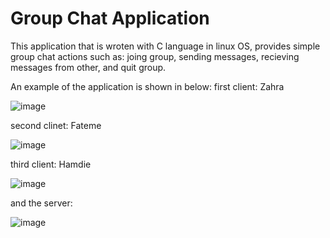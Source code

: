 # Group Chat Application
This application that is wroten with C language in linux OS, provides simple group chat actions such as: joing group, sending messages, recieving messages from other, and quit group.

An example of the application is shown in below:
first client: Zahra

![image](https://user-images.githubusercontent.com/93929227/218965800-e1aaca03-19ec-4099-838d-1c06b01d4543.png)

second clinet: Fateme

![image](https://user-images.githubusercontent.com/93929227/218965364-636d4d5d-e1a7-444f-b164-665aa437ed58.png)

third client: Hamdie

![image](https://user-images.githubusercontent.com/93929227/218965448-b157233c-d5f9-484a-9a83-f2f27a919ad1.png)

and the server:

![image](https://user-images.githubusercontent.com/93929227/218965548-be59a1f2-e572-46e4-835b-c61c3cc85896.png)

